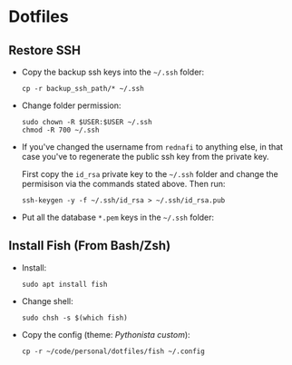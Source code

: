 # Dotfiles

## Restore SSH

* Copy the backup ssh keys into the `~/.ssh` folder:

    ```
    cp -r backup_ssh_path/* ~/.ssh
    ```

* Change folder permission:

    ```
    sudo chown -R $USER:$USER ~/.ssh
    chmod -R 700 ~/.ssh
    ```
* If you've changed the username from `rednafi` to anything else, in that case you've to regenerate the public ssh key from the private key.

    First copy the `id_rsa` private key to the `~/.ssh` folder and change the permisison via the commands stated above. Then run:

    ```
    ssh-keygen -y -f ~/.ssh/id_rsa > ~/.ssh/id_rsa.pub
    ```

* Put all the database `*.pem` keys in the `~/.ssh` folder:

## Install Fish (From Bash/Zsh)

* Install:

    ```
    sudo apt install fish
    ```

* Change shell:

    ```
    sudo chsh -s $(which fish)
    ```
* Copy the config (theme: *Pythonista custom*):

    ```
    cp -r ~/code/personal/dotfiles/fish ~/.config
    ```
